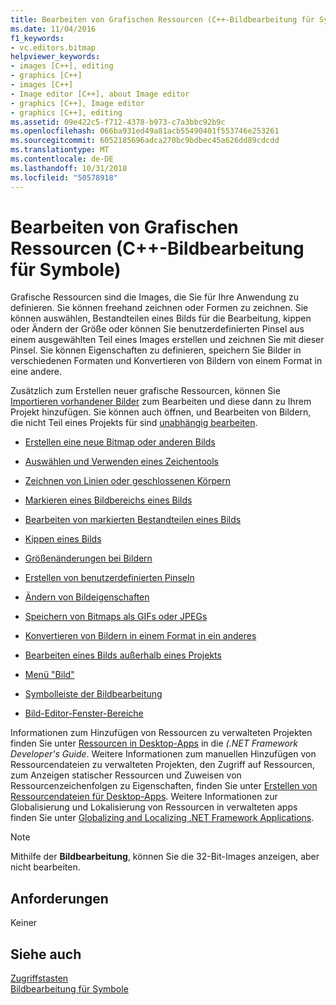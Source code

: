 ```yaml
---
title: Bearbeiten von Grafischen Ressourcen (C++-Bildbearbeitung für Symbole)
ms.date: 11/04/2016
f1_keywords:
- vc.editors.bitmap
helpviewer_keywords:
- images [C++], editing
- graphics [C++]
- images [C++]
- Image editor [C++], about Image editor
- graphics [C++], Image editor
- graphics [C++], editing
ms.assetid: 09e422c5-f712-4378-b973-c7a3bbc92b9c
ms.openlocfilehash: 066ba931ed49a81acb55490401f553746e253261
ms.sourcegitcommit: 6052185696adca270bc9bdbec45a626dd89cdcdd
ms.translationtype: MT
ms.contentlocale: de-DE
ms.lasthandoff: 10/31/2018
ms.locfileid: "50578918"
---
```

# <a name="editing-graphical-resources-c-image-editor-for-icons"></a>Bearbeiten von Grafischen Ressourcen (C++-Bildbearbeitung für Symbole)

Grafische Ressourcen sind die Images, die Sie für Ihre Anwendung zu definieren. Sie können freehand zeichnen oder Formen zu zeichnen. Sie können auswählen, Bestandteilen eines Bilds für die Bearbeitung, kippen oder Ändern der Größe oder können Sie benutzerdefinierten Pinsel aus einem ausgewählten Teil eines Images erstellen und zeichnen Sie mit dieser Pinsel. Sie können Eigenschaften zu definieren, speichern Sie Bilder in verschiedenen Formaten und Konvertieren von Bildern von einem Format in eine andere.

Zusätzlich zum Erstellen neuer grafische Ressourcen, können Sie [Importieren vorhandener Bilder](../windows/how-to-import-and-export-resources.md) zum Bearbeiten und diese dann zu Ihrem Projekt hinzufügen. Sie können auch öffnen, und Bearbeiten von Bildern, die nicht Teil eines Projekts für sind [unabhängig bearbeiten](../windows/editing-an-image-outside-of-a-project-image-editor-for-icons.md).

- [Erstellen eine neue Bitmap oder anderen Bilds](../windows/creating-an-icon-or-other-image-image-editor-for-icons.md)

- [Auswählen und Verwenden eines Zeichentools](using-a-drawing-tool-image-editor-for-icons.md)

- [Zeichnen von Linien oder geschlossenen Körpern](../windows/drawing-lines-or-closed-figures-image-editor-for-icons.md)

- [Markieren eines Bildbereichs eines Bilds](../windows/selecting-an-area-of-an-image-image-editor-for-icons.md)

- [Bearbeiten von markierten Bestandteilen eines Bilds](../windows/editing-parts-of-an-image-image-editor-for-icons.md)

- [Kippen eines Bilds](../windows/flipping-an-image-image-editor-for-icons.md)

- [Größenänderungen bei Bildern](../windows/resizing-an-image-image-editor-for-icons.md)

- [Erstellen von benutzerdefinierten Pinseln](../windows/creating-a-custom-brush-image-editor-for-icons.md)

- [Ändern von Bildeigenschaften](changing-image-properties-image-editor-for-icons.md)

- [Speichern von Bitmaps als GIFs oder JPEGs](../windows/saving-bitmaps-as-gifs-or-jpegs-image-editor-for-icons.md)

- [Konvertieren von Bildern in einem Format in ein anderes](../windows/converting-an-image-from-one-format-to-another-image-editor-for-icons.md)

- [Bearbeiten eines Bilds außerhalb eines Projekts](../windows/editing-an-image-outside-of-a-project-image-editor-for-icons.md)

- [Menü "Bild"](../windows/image-menu-image-editor-for-icons.md)

- [Symbolleiste der Bildbearbeitung](../windows/toolbar-image-editor-for-icons.md)

- [Bild-Editor-Fenster-Bereiche](../windows/window-panes-image-editor-for-icons.md)

Informationen zum Hinzufügen von Ressourcen zu verwalteten Projekten finden Sie unter [Ressourcen in Desktop-Apps](/dotnet/framework/resources/index) in die *(.NET Framework Developer's Guide*. Weitere Informationen zum manuellen Hinzufügen von Ressourcendateien zu verwalteten Projekten, den Zugriff auf Ressourcen, zum Anzeigen statischer Ressourcen und Zuweisen von Ressourcenzeichenfolgen zu Eigenschaften, finden Sie unter [Erstellen von Ressourcendateien für Desktop-Apps](/dotnet/framework/resources/creating-resource-files-for-desktop-apps). Weitere Informationen zur Globalisierung und Lokalisierung von Ressourcen in verwalteten apps finden Sie unter [Globalizing and Localizing .NET Framework Applications](/dotnet/standard/globalization-localization/index).

> [!NOTE]
> Mithilfe der **Bildbearbeitung**, können Sie die 32-Bit-Images anzeigen, aber nicht bearbeiten.

## <a name="requirements"></a>Anforderungen

Keiner

## <a name="see-also"></a>Siehe auch

[Zugriffstasten](../windows/accelerator-keys-image-editor-for-icons.md)<br/>
[Bildbearbeitung für Symbole](../windows/image-editor-for-icons.md)